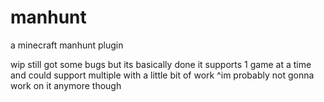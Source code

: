 # manhunt
a minecraft manhunt plugin

wip still got some bugs but its basically done it supports 1 game at a time and could support multiple with a little bit of work
^im probably not gonna work on it anymore though
